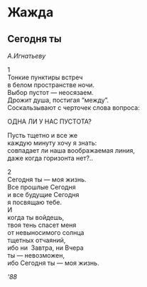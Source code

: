 # Жажда

## Сегодня ты

*А.Игнатьеву*

1  
Тонкие пунктиры встреч  
в белом пространстве ночи.  
Выбор пустот &mdash; неосязаем.  
Дрожит душа, постигая &#8220;между&#8221;.  
Соскальзывают с черточек слова вопроса:  
  
ОДНА ЛИ У НАС ПУСТОТА?  
  
Пусть тщетно и все же  
каждую минуту хочу я знать:  
совпадает ли наша воображаемая линия,  
даже когда горизонта нет?..  
  
2  
Сегодня ты &mdash; моя жизнь.  
Все прошлые Сегодня  
и все будущие Сегодня  
я посвящаю тебе.  
И  
когда ты войдешь,  
твоя тень спасет меня  
от невыносимого солнца  
тщетных отчаяний,  
ибо ни  Завтра, ни Вчера  
ты &mdash; невозможен,  
ибо  Сегодня ты &mdash; моя жизнь.

*'88*